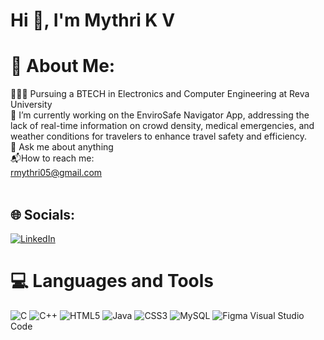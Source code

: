 # Hi 👋, I'm Mythri K V

# 💫 About Me:
👩🏻‍🎓 Pursuing a BTECH in Electronics and Computer Engineering at Reva University<br> 🔭 I’m currently working on the EnviroSafe Navigator App, addressing the lack of real-time information on crowd density, medical emergencies, and weather conditions for travelers to enhance travel safety and efficiency.<br>💬 Ask me about anything<br>📬How to reach me:<br>     rmythri05@gmail.com<br><br>


## 🌐 Socials:
[![LinkedIn](https://img.shields.io/badge/LinkedIn-%230077B5.svg?logo=linkedin&logoColor=white)](www.linkedin.com/in/mythri-k-v-aa5527245) 

# 💻 Languages and Tools
![C](https://img.shields.io/badge/c-%2300599C.svg?style=plastic&logo=c&logoColor=white) ![C++](https://img.shields.io/badge/c++-%2300599C.svg?style=plastic&logo=c%2B%2B&logoColor=white) ![HTML5](https://img.shields.io/badge/html5-%23E34F26.svg?style=plastic&logo=html5&logoColor=white) ![Java](https://img.shields.io/badge/java-%23ED8B00.svg?style=plastic&logo=openjdk&logoColor=white) ![CSS3](https://img.shields.io/badge/css3-%231572B6.svg?style=plastic&logo=css3&logoColor=white) ![MySQL](https://img.shields.io/badge/mysql-4479A1.svg?style=plastic&logo=mysql&logoColor=white) ![Figma](https://img.shields.io/badge/figma-%23F24E1E.svg?style=plastic&logo=figma&logoColor=white) 
Visual Studio Code



